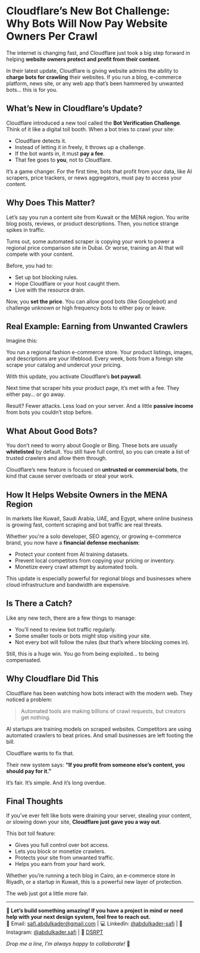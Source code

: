 # Cloudflare’s New Bot Challenge: Why Bots Will Now Pay Website Owners Per Crawl

The internet is changing fast, and Cloudflare just took a big step forward in helping **website owners protect and profit from their content**.

In their latest update, Cloudflare is giving website admins the ability to **charge bots for crawling** their websites. If you run a blog, e-commerce platform, news site, or any web app that’s been hammered by unwanted bots… this is for you.

## What’s New in Cloudflare’s Update?

Cloudflare introduced a new tool called the **Bot Verification Challenge**. Think of it like a digital toll booth. When a bot tries to crawl your site:

- Cloudflare detects it.
- Instead of letting it in freely, it throws up a challenge.
- If the bot wants in, it must **pay a fee**.
- That fee goes to **you**, not to Cloudflare.

It’s a game changer. For the first time, bots that profit from your data, like AI scrapers, price trackers, or news aggregators, must pay to access your content.

## Why Does This Matter?

Let’s say you run a content site from Kuwait or the MENA region. You write blog posts, reviews, or product descriptions. Then, you notice strange spikes in traffic.

Turns out, some automated scraper is copying your work to power a regional price comparison site in Dubai. Or worse, training an AI that will compete with your content.

Before, you had to:

- Set up bot blocking rules.
- Hope Cloudflare or your host caught them.
- Live with the resource drain.

Now, you **set the price**. You can allow good bots (like Googlebot) and challenge unknown or high frequency bots to either pay or leave.

## Real Example: Earning from Unwanted Crawlers

Imagine this:

You run a regional fashion e-commerce store. Your product listings, images, and descriptions are your lifeblood. Every week, bots from a foreign site scrape your catalog and undercut your pricing.

With this update, you activate Cloudflare’s **bot paywall**.

Next time that scraper hits your product page, it’s met with a fee. They either pay… or go away.

Result? Fewer attacks. Less load on your server. And a little **passive income** from bots you couldn’t stop before.

## What About Good Bots?

You don’t need to worry about Google or Bing. These bots are usually **whitelisted** by default. You still have full control, so you can create a list of trusted crawlers and allow them through.

Cloudflare’s new feature is focused on **untrusted or commercial bots**, the kind that cause server overloads or steal your work.

## How It Helps Website Owners in the MENA Region

In markets like Kuwait, Saudi Arabia, UAE, and Egypt, where online business is growing fast, content scraping and bot traffic are real threats.

Whether you're a solo developer, SEO agency, or growing e-commerce brand, you now have a **financial defense mechanism**:

- Protect your content from AI training datasets.
- Prevent local competitors from copying your pricing or inventory.
- Monetize every crawl attempt by automated tools.

This update is especially powerful for regional blogs and businesses where cloud infrastructure and bandwidth are expensive.

## Is There a Catch?

Like any new tech, there are a few things to manage:

- You’ll need to review bot traffic regularly.
- Some smaller tools or bots might stop visiting your site.
- Not every bot will follow the rules (but that’s where blocking comes in).

Still, this is a huge win. You go from being exploited… to being compensated.

## Why Cloudflare Did This

Cloudflare has been watching how bots interact with the modern web. They noticed a problem:

> Automated tools are making billions of crawl requests, but creators get nothing.

AI startups are training models on scraped websites. Competitors are using automated crawlers to beat prices. And small businesses are left footing the bill.

Cloudflare wants to fix that.

Their new system says: **“If you profit from someone else’s content, you should pay for it.”**

It’s fair. It’s simple. And it’s long overdue.

## Final Thoughts

If you’ve ever felt like bots were draining your server, stealing your content, or slowing down your site, **Cloudflare just gave you a way out**.

This bot toll feature:

- Gives you full control over bot access.
- Lets you block or monetize crawlers.
- Protects your site from unwanted traffic.
- Helps you earn from your hard work.

Whether you’re running a tech blog in Cairo, an e-commerce store in Riyadh, or a startup in Kuwait, this is a powerful new layer of protection.

The web just got a little more fair.

---

**🚀 Let’s build something amazing! If you have a project in mind or need help with your next design system, feel free to reach out.**  
📧 Email: [safi.abdulkader@gmail.com](mailto:safi.abdulkader@gmail.com) | 💻 LinkedIn: [@abdulkader-safi](https://www.linkedin.com/in/abdulkader-safi/) | 📱 Instagram: [@abdulkader.safi](https://www.instagram.com/abdulkader.safi/) | 🏢 [DSRPT](https://www.dsrpt.com.au/kw/contact)

_Drop me a line, I’m always happy to collaborate!_ 🚀
